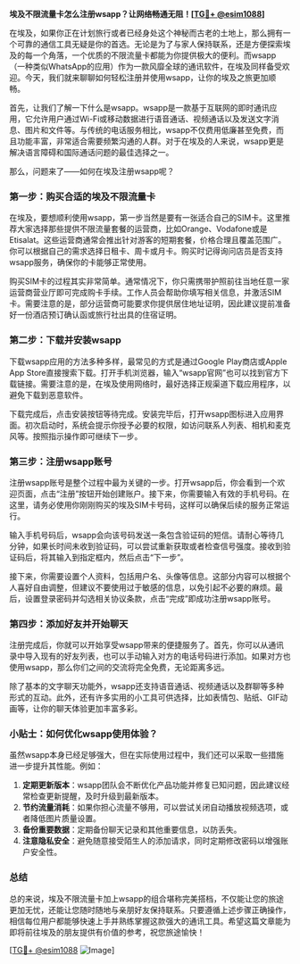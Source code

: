 **埃及不限流量卡怎么注册wsapp？让网络畅通无阻！[[TG💪+ @esim1088](https://t.me/s/esim1088)]**

在埃及，如果你正在计划旅行或者已经身处这个神秘而古老的土地上，那么拥有一个可靠的通信工具无疑是你的首选。无论是为了与家人保持联系，还是方便探索埃及的每一个角落，一个优质的不限流量卡都能为你提供极大的便利。而wsapp（一种类似WhatsApp的应用）作为一款风靡全球的通讯软件，在埃及同样备受欢迎。今天，我们就来聊聊如何轻松注册并使用wsapp，让你的埃及之旅更加顺畅。

首先，让我们了解一下什么是wsapp。wsapp是一款基于互联网的即时通讯应用，它允许用户通过Wi-Fi或移动数据进行语音通话、视频通话以及发送文字消息、图片和文件等。与传统的电话服务相比，wsapp不仅费用低廉甚至免费，而且功能丰富，非常适合需要频繁沟通的人群。对于在埃及的人来说，wsapp更是解决语言障碍和国际通话问题的最佳选择之一。

那么，问题来了——如何在埃及注册wsapp呢？

### 第一步：购买合适的埃及不限流量卡

在埃及，要想顺利使用wsapp，第一步当然是要有一张适合自己的SIM卡。这里推荐大家选择那些提供不限流量套餐的运营商，比如Orange、Vodafone或是Etisalat。这些运营商通常会推出针对游客的短期套餐，价格合理且覆盖范围广。你可以根据自己的需求选择日租卡、周卡或月卡。购买时记得询问店员是否支持wsapp服务，确保你的卡能够正常使用。

购买SIM卡的过程其实非常简单。通常情况下，你只需携带护照前往当地任意一家运营商营业厅即可完成购卡手续。工作人员会帮助你填写相关信息，并激活SIM卡。需要注意的是，部分运营商可能要求你提供居住地址证明，因此建议提前准备好一份酒店预订确认函或旅行社出具的住宿证明。

### 第二步：下载并安装wsapp

下载wsapp应用的方法多种多样，最常见的方式是通过Google Play商店或Apple App Store直接搜索下载。打开手机浏览器，输入“wsapp官网”也可以找到官方下载链接。需要注意的是，在埃及使用网络时，最好选择正规渠道下载应用程序，以避免下载到恶意软件。

下载完成后，点击安装按钮等待完成。安装完毕后，打开wsapp图标进入应用界面。初次启动时，系统会提示你授予必要的权限，如访问联系人列表、相机和麦克风等。按照指示操作即可继续下一步。

### 第三步：注册wsapp账号

注册wsapp账号是整个过程中最为关键的一步。打开wsapp后，你会看到一个欢迎页面，点击“注册”按钮开始创建账户。接下来，你需要输入有效的手机号码。在这里，请务必使用你刚刚购买的埃及SIM卡号码，这样可以确保后续的服务正常运行。

输入手机号码后，wsapp会向该号码发送一条包含验证码的短信。请耐心等待几分钟，如果长时间未收到验证码，可以尝试重新获取或者检查信号强度。接收到验证码后，将其输入到指定框内，然后点击“下一步”。

接下来，你需要设置个人资料，包括用户名、头像等信息。这部分内容可以根据个人喜好自由调整，但建议不要使用过于敏感的信息，以免引起不必要的麻烦。最后，设置登录密码并勾选相关协议条款，点击“完成”即成功注册wsapp账号。

### 第四步：添加好友并开始聊天

注册完成后，你就可以开始享受wsapp带来的便捷服务了。首先，你可以从通讯录中导入现有的好友列表，也可以手动输入对方的电话号码进行添加。如果对方也使用wsapp，那么你们之间的交流将完全免费，无论距离多远。

除了基本的文字聊天功能外，wsapp还支持语音通话、视频通话以及群聊等多种形式的互动。此外，还有许多实用的小工具可供选择，比如表情包、贴纸、GIF动画等，让你的聊天体验更加丰富多彩。

### 小贴士：如何优化wsapp使用体验？

虽然wsapp本身已经足够强大，但在实际使用过程中，我们还可以采取一些措施进一步提升其性能。例如：

1. **定期更新版本**：wsapp团队会不断优化产品功能并修复已知问题，因此建议经常检查更新提醒，及时升级到最新版本。
2. **节约流量消耗**：如果你担心流量不够用，可以尝试关闭自动播放视频选项，或者降低图片质量设置。
3. **备份重要数据**：定期备份聊天记录和其他重要信息，以防丢失。
4. **注意隐私安全**：避免随意接受陌生人的添加请求，同时定期修改密码以增强账户安全性。

### 总结

总的来说，埃及不限流量卡加上wsapp的组合堪称完美搭档，不仅能让您的旅途更加无忧，还能让您随时随地与亲朋好友保持联系。只要遵循上述步骤正确操作，相信每位用户都能够快速上手并熟练掌握这款强大的通讯工具。希望这篇文章能为即将前往埃及的朋友提供有价值的参考，祝您旅途愉快！

[[TG💪+ @esim1088](https://t.me/s/esim1088) ![Image](https://i.postimg.cc/4NQfJmqS/Snipaste-2025-05-13-00-14-12.png)]
